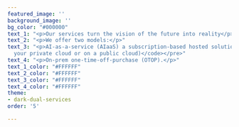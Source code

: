```yaml
---
featured_image: ''
background_image: ''
bg_color: "#000000"
text_1: "<p>Our services turn the vision of the future into reality</p>"
text_2: "<p>We offer two models:</p>"
text_3: "<p>AI-as-a-service (AIaaS) a subscription-based hosted solution</p><pre><code>(in
  your private cloud or on a public cloud)</code></pre>"
text_4: "<p>On-prem one-time-off-purchase (OTOP).</p>"
text_1_color: "#FFFFFF"
text_2_color: "#FFFFFF"
text_3_color: "#FFFFFF"
text_4_color: "#FFFFFF"
theme:
- dark-dual-services
order: '5'

---
```

